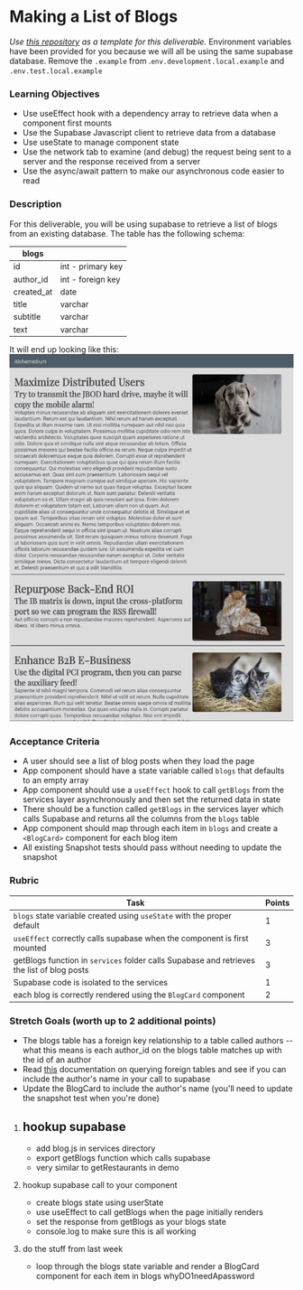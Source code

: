 # Making a List of Blogs

_Use [this repository](https://github.com/alchemycodelab/react-blog-list) as a template for this deliverable._
Environment variables have been provided for you because we will all be using the same supabase database. Remove the `.example` from .`env.development.local.example` and `.env.test.local.example`

### Learning Objectives

- Use useEffect hook with a dependency array to retrieve data when a component first mounts
- Use the Supabase Javascript client to retrieve data from a database
- Use useState to manage component state
- Use the network tab to examine (and debug) the request being sent to a server and the response received from a server
- Use the async/await pattern to make our asynchronous code easier to read

### Description

For this deliverable, you will be using supabase to retrieve a list of blogs from an existing database. The table has the following schema:

| blogs      |                   |
| ---------- | ----------------- |
| id         | int - primary key |
| author_id  | int - foreign key |
| created_at | date              |
| title      | varchar           |
| subtitle   | varchar           |
| text       | varchar           |

It will end up looking like this:
![](screen-shot.png)

### Acceptance Criteria

- A user should see a list of blog posts when they load the page
- App component should have a state variable called `blogs` that defaults to an empty array
- App component should use a `useEffect` hook to call `getBlogs` from the services layer asynchronously and then set the returned data in state
- There should be a function called `getBlogs` in the services layer which calls Supabase and returns all the columns from the `blogs` table
- App component should map through each item in `blogs` and create a `<BlogCard>` component for each blog item
- All existing Snapshot tests should pass without needing to update the snapshot

### Rubric

| Task                                                                                       | Points |
| ------------------------------------------------------------------------------------------ | ------ |
| `blogs` state variable created using `useState` with the proper default                    | 1      |
| `useEffect` correctly calls supabase when the component is first mounted                   | 3      |
| getBlogs function in `services` folder calls Supabase and retrieves the list of blog posts | 3      |
| Supabase code is isolated to the services                                                  | 1      |
| each blog is correctly rendered using the `BlogCard` component                             | 2      |

### Stretch Goals (worth up to 2 additional points)

- The blogs table has a foreign key relationship to a table called authors -- what this means is each author_id on the blogs table matches up with the id of an author
- Read [this](https://supabase.com/docs/reference/javascript/select#query-foreign-tables) documentation on querying foreign tables and see if you can include the author's name in your call to supabase
- Update the BlogCard to include the author's name (you'll need to update the snapshot test when you're done)

1. ## hookup supabase

   - add blog.js in services directory
   - export getBlogs function which calls supabase
   - very similar to getRestaurants in demo

2. hookup supabase call to your component

   - create blogs state using userState
   - use useEffect to call getBlogs when the page initially renders
   - set the response from getBlogs as your blogs state
   - console.log to make sure this is all working

3. do the stuff from last week
   - loop through the blogs state variable and render a BlogCard component for each item in blogs
     whyDO1needApassword
